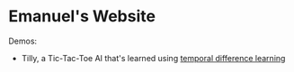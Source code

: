 # Emanuel's Website

Demos:

- Tilly, a Tic-Tac-Toe AI that's learned using [temporal difference learning](https://en.wikipedia.org/wiki/Temporal_difference_learning)
